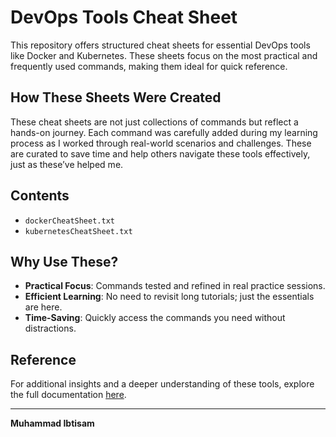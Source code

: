 # DevOps Tools Cheat Sheet

This repository offers structured cheat sheets for essential DevOps tools like Docker and Kubernetes. These sheets focus on the most practical and frequently used commands, making them ideal for quick reference.

## How These Sheets Were Created  
These cheat sheets are not just collections of commands but reflect a hands-on journey. Each command was carefully added during my learning process as I worked through real-world scenarios and challenges. These are curated to save time and help others navigate these tools effectively, just as these’ve helped me.

## Contents
- `dockerCheatSheet.txt`  
- `kubernetesCheatSheet.txt` 

## Why Use These?
- **Practical Focus**: Commands tested and refined in real practice sessions.  
- **Efficient Learning**: No need to revisit long tutorials; just the essentials are here.  
- **Time-Saving**: Quickly access the commands you need without distractions.

## Reference
For additional insights and a deeper understanding of these tools, explore the full documentation [here](https://docs.google.com/document/d/1qrXMhqPx72IFqjZERpW3D36D6UpEYL8wF0GPZJT6IWk/edit?usp=sharing).

---

**Muhammad Ibtisam**
